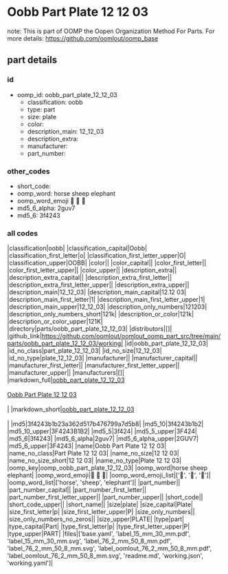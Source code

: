 # Oobb Part Plate 12 12 03  

note: This is part of OOMP the Oopen Organization Method For Parts. For more details: https://github.com/oomlout/oomp_base

##  part details





### id
* oomp_id: oobb_part_plate_12_12_03
  * classification: oobb
  * type: part
  * size: plate
  * color: 
  * description_main: 12_12_03
  * description_extra: 
  * manufacturer: 
  * part_number: 

### other_codes
* short_code: 
* oomp_word: horse sheep elephant
* oomp_word_emoji :horse: :sheep: :elephant:
* md5_6_alpha: 2guv7
* md5_6: 3f4243

### all codes 
|classification|oobb|
|classification_capital|Oobb|
|classification_first_letter|o|
|classification_first_letter_upper|O|
|classification_upper|OOBB|
|color||
|color_capital||
|color_first_letter||
|color_first_letter_upper||
|color_upper||
|description_extra||
|description_extra_capital||
|description_extra_first_letter||
|description_extra_first_letter_upper||
|description_extra_upper||
|description_main|12_12_03|
|description_main_capital|12.12 03|
|description_main_first_letter|1|
|description_main_first_letter_upper|1|
|description_main_upper|12_12_03|
|description_only_numbers|121203|
|description_only_numbers_short|121k|
|description_or_color|121k|
|description_or_color_upper|121K|
|directory|parts/oobb_part_plate_12_12_03|
|distributors|[]|
|github_link|https://github.com/oomlout/oomlout_oomp_part_src/tree/main/parts/oobb_part_plate_12_12_03/working|
|id|oobb_part_plate_12_12_03|
|id_no_class|part_plate_12_12_03|
|id_no_size|12_12_03|
|id_no_type|plate_12_12_03|
|manufacturer||
|manufacturer_capital||
|manufacturer_first_letter||
|manufacturer_first_letter_upper||
|manufacturer_upper||
|manufacturers|[]|
|markdown_full|[oobb_part_plate_12_12_03](https://github.com/oomlout/oomlout_oomp_part_src/tree/main/parts/oobb_part_plate_12_12_03/working)<br>[](https://github.com/oomlout/oomlout_oomp_part_src/tree/main/parts/oobb_part_plate_12_12_03/working)<br>[Oobb Part Plate 12 12 03](https://github.com/oomlout/oomlout_oomp_part_src/tree/main/parts/oobb_part_plate_12_12_03/working)<br><br>|
|markdown_short|[oobb_part_plate_12_12_03](https://github.com/oomlout/oomlout_oomp_part_src/tree/main/parts/oobb_part_plate_12_12_03/working)<br><br>|
|md5|3f4243b1b23a362d517b476799a7d5b8|
|md5_10|3f4243b1b2|
|md5_10_upper|3F4243B1B2|
|md5_5|3f424|
|md5_5_upper|3F424|
|md5_6|3f4243|
|md5_6_alpha|2guv7|
|md5_6_alpha_upper|2GUV7|
|md5_6_upper|3F4243|
|name|Oobb Part Plate 12 12 03|
|name_no_class|Part Plate 12 12 03|
|name_no_size|12 12 03|
|name_no_size_short|12 12 03|
|name_no_type|Plate 12 12 03|
|oomp_key|oomp_oobb_part_plate_12_12_03|
|oomp_word|horse sheep elephant|
|oomp_word_emoji|:horse: :sheep: :elephant:|
|oomp_word_emoji_list|[':horse:', ':sheep:', ':elephant:']|
|oomp_word_list|['horse', 'sheep', 'elephant']|
|part_number||
|part_number_capital||
|part_number_first_letter||
|part_number_first_letter_upper||
|part_number_upper||
|short_code||
|short_code_upper||
|short_name||
|size|plate|
|size_capital|Plate|
|size_first_letter|p|
|size_first_letter_upper|P|
|size_only_numbers||
|size_only_numbers_no_zeros||
|size_upper|PLATE|
|type|part|
|type_capital|Part|
|type_first_letter|p|
|type_first_letter_upper|P|
|type_upper|PART|
|files|['base.yaml', 'label_15_mm_30_mm.pdf', 'label_15_mm_30_mm.svg', 'label_76_2_mm_50_8_mm.pdf', 'label_76_2_mm_50_8_mm.svg', 'label_oomlout_76_2_mm_50_8_mm.pdf', 'label_oomlout_76_2_mm_50_8_mm.svg', 'readme.md', 'working.json', 'working.yaml']|
